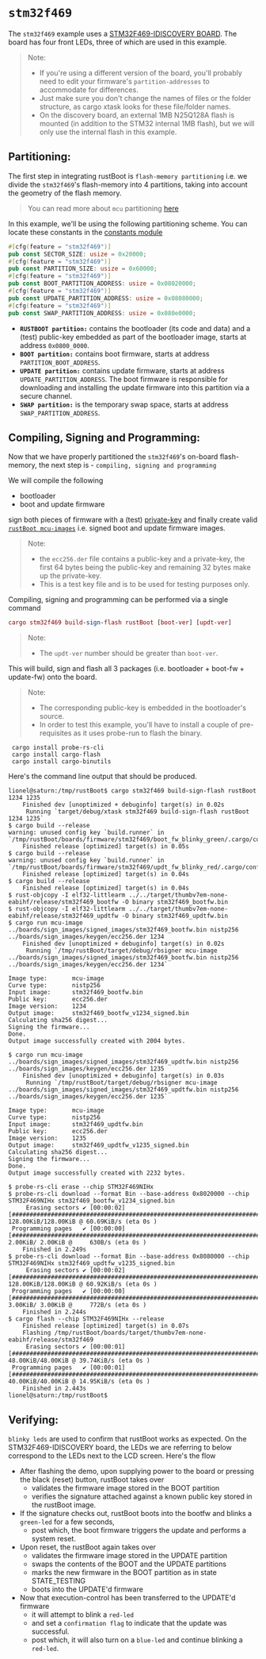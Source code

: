 # `stm32f469`

The `stm32f469` example uses a [STM32F469-IDISCOVERY BOARD](https://www.st.com/en/evaluation-tools/32f469idiscovery.html). The board has four front LEDs, three of which are used in this example. 

> Note:
> - If you're using a different version of the board, you'll probably need to edit your firmware's `partition-addresses` to accommodate for differences. 
> - Just make sure you don't change the names of files or the folder structure, as cargo xtask looks for these file/folder names.
> - On the discovery board, an external 1MB N25Q128A flash is mounted (in addition to the STM32 internal 1MB flash), but we will only use the internal flash in this example.

## Partitioning:

The first step in integrating rustBoot is `flash-memory partitioning` i.e. we divide the `stm32f469`'s flash-memory into 4 partitions, taking into account the geometry of the flash memory. 

> You can read more about `mcu` partitioning [here](../arch/partitions.md#micro-controller-partitions)

In this example, we'll be using the following partitioning scheme. You can locate these constants in the [constants module](https://github.com/nihalpasham/rustBoot/blob/main/rustBoot/src/constants.rs)

```rust
#[cfg(feature = "stm32f469")]
pub const SECTOR_SIZE: usize = 0x20000;
#[cfg(feature = "stm32f469")]
pub const PARTITION_SIZE: usize = 0x60000;
#[cfg(feature = "stm32f469")]
pub const BOOT_PARTITION_ADDRESS: usize = 0x08020000;
#[cfg(feature = "stm32f469")]
pub const UPDATE_PARTITION_ADDRESS: usize = 0x08080000;
#[cfg(feature = "stm32f469")]
pub const SWAP_PARTITION_ADDRESS: usize = 0x080e0000;
```
- **`RUSTBOOT partition:`** contains the bootloader (its code and data) and a (test) public-key embedded as part of the bootloader image, starts at address `0x0800_0000`.
- **`BOOT partition:`** contains boot firmware, starts at address `PARTITION_BOOT_ADDRESS`.
- **`UPDATE partition:`** contains update firmware, starts at address `UPDATE_PARTITION_ADDRESS`. The boot firmware is responsible for downloading and installing the update firmware into this partition via a secure channel.
- **`SWAP partition:`** is the temporary swap space, starts at address `SWAP_PARTITION_ADDRESS`. 

## Compiling, Signing and Programming: 

Now that we have properly partitioned the `stm32f469`'s on-board flash-memory, the next step is - `compiling, signing and programming ` 

We will compile the following 
- bootloader 
- boot and update firmware

sign both pieces of firmware with a (test) [private-key](https://github.com/nihalpasham/rustBoot/tree/main/boards/rbSigner/keygen) and finally create valid [`rustBoot mcu-images`](../arch/images.md#mcu-image-format) i.e. signed boot and update firmware images.

> Note:
> - the `ecc256.der` file contains a public-key and a private-key, the first 64 bytes being the public-key and remaining 32 bytes make up the private-key. 
> - This is a test key file and is to be used for testing purposes only.

Compiling, signing and programming can be performed via a single command

```MAC
cargo stm32f469 build-sign-flash rustBoot [boot-ver] [updt-ver]
```
> Note:
> - The `updt-ver` number should be greater than `boot-ver`.


This will build, sign and flash all 3 packages (i.e. bootloader + boot-fw + update-fw) onto the board.

> Note: 
> - The corresponding public-key is embedded in the bootloader's source.
> - In order to test this example, you'll have to install a couple of pre-requisites  as it uses probe-run to flash the binary.
```
 cargo install probe-rs-cli 
 cargo install cargo-flash 
 cargo install cargo-binutils
```

Here's the command line output that should be produced.

```
lionel@saturn:/tmp/rustBoot$ cargo stm32f469 build-sign-flash rustBoot 1234 1235
    Finished dev [unoptimized + debuginfo] target(s) in 0.02s
     Running `target/debug/xtask stm32f469 build-sign-flash rustBoot 1234 1235`
$ cargo build --release
warning: unused config key `build.runner` in `/tmp/rustBoot/boards/firmware/stm32f469/boot_fw_blinky_green/.cargo/config.toml`
    Finished release [optimized] target(s) in 0.05s
$ cargo build --release
warning: unused config key `build.runner` in `/tmp/rustBoot/boards/firmware/stm32f469/updt_fw_blinky_red/.cargo/config.toml`
    Finished release [optimized] target(s) in 0.04s
$ cargo build --release
    Finished release [optimized] target(s) in 0.04s
$ rust-objcopy -I elf32-littlearm ../../target/thumbv7em-none-eabihf/release/stm32f469_bootfw -O binary stm32f469_bootfw.bin
$ rust-objcopy -I elf32-littlearm ../../target/thumbv7em-none-eabihf/release/stm32f469_updtfw -O binary stm32f469_updtfw.bin
$ cargo run mcu-image ../boards/sign_images/signed_images/stm32f469_bootfw.bin nistp256 ../boards/sign_images/keygen/ecc256.der 1234
    Finished dev [unoptimized + debuginfo] target(s) in 0.02s
     Running `/tmp/rustBoot/target/debug/rbsigner mcu-image ../boards/sign_images/signed_images/stm32f469_bootfw.bin nistp256 ../boards/sign_images/keygen/ecc256.der 1234`

Image type:       mcu-image
Curve type:       nistp256
Input image:      stm32f469_bootfw.bin
Public key:       ecc256.der
Image version:    1234
Output image:     stm32f469_bootfw_v1234_signed.bin
Calculating sha256 digest...
Signing the firmware...
Done.
Output image successfully created with 2004 bytes.

$ cargo run mcu-image ../boards/sign_images/signed_images/stm32f469_updtfw.bin nistp256 ../boards/sign_images/keygen/ecc256.der 1235
    Finished dev [unoptimized + debuginfo] target(s) in 0.03s
     Running `/tmp/rustBoot/target/debug/rbsigner mcu-image ../boards/sign_images/signed_images/stm32f469_updtfw.bin nistp256 ../boards/sign_images/keygen/ecc256.der 1235`

Image type:       mcu-image
Curve type:       nistp256
Input image:      stm32f469_updtfw.bin
Public key:       ecc256.der
Image version:    1235
Output image:     stm32f469_updtfw_v1235_signed.bin
Calculating sha256 digest...
Signing the firmware...
Done.
Output image successfully created with 2232 bytes.

$ probe-rs-cli erase --chip STM32F469NIHx
$ probe-rs-cli download --format Bin --base-address 0x8020000 --chip STM32F469NIHx stm32f469_bootfw_v1234_signed.bin
     Erasing sectors ✔ [00:00:02] [##############################################################################################################] 128.00KiB/128.00KiB @ 60.69KiB/s (eta 0s )
 Programming pages   ✔ [00:00:00] [################################################################################################################]  2.00KiB/ 2.00KiB @     630B/s (eta 0s )
    Finished in 2.249s
$ probe-rs-cli download --format Bin --base-address 0x8080000 --chip STM32F469NIHx stm32f469_updtfw_v1235_signed.bin
     Erasing sectors ✔ [00:00:02] [##############################################################################################################] 128.00KiB/128.00KiB @ 60.92KiB/s (eta 0s )
 Programming pages   ✔ [00:00:00] [################################################################################################################]  3.00KiB/ 3.00KiB @     772B/s (eta 0s )
    Finished in 2.244s
$ cargo flash --chip STM32F469NIHx --release
    Finished release [optimized] target(s) in 0.07s
    Flashing /tmp/rustBoot/boards/target/thumbv7em-none-eabihf/release/stm32f469
     Erasing sectors ✔ [00:00:01] [################################################################################################################] 48.00KiB/48.00KiB @ 39.74KiB/s (eta 0s )
 Programming pages   ✔ [00:00:01] [################################################################################################################] 40.00KiB/40.00KiB @ 14.95KiB/s (eta 0s )
    Finished in 2.443s
lionel@saturn:/tmp/rustBoot$
```
## Verifying:

`blinky leds` are used to confirm that rustBoot works as expected. On the STM32F469-IDISCOVERY board, the LEDs we are referring to below correspond to the LEDs next to the LCD screen. Here's the flow

- After flashing the demo, upon supplying power to the board or pressing the black (reset) button, rustBoot takes over 
    - validates the firmware image stored in the BOOT partition
    - verifies the signature attached against a known public key stored in the rustBoot image.
- If the signature checks out, rustBoot boots into the bootfw and blinks a `green-led` for a few seconds, 
    - post which, the boot firmware triggers the update and performs a system reset. 
- Upon reset, the rustBoot again takes over 
    - validates the firmware image stored in the UPDATE partition 
    - swaps the contents of the BOOT and the UPDATE partitions
    - marks the new firmware in the BOOT partition as in state STATE_TESTING
    - boots into the UPDATE'd firmware 
- Now that execution-control has been transferred to the UPDATE'd firmware
    - it will attempt to blink a `red-led` 
    - and set a `confirmation flag` to indicate that the update was successful.
    - post which, it will also turn on a `blue-led` and continue blinking a `red-led`.
